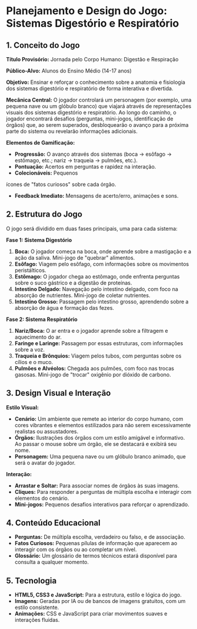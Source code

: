 # Planejamento e Design do Jogo: Sistemas Digestório e Respiratório

## 1. Conceito do Jogo

**Título Provisório:** Jornada pelo Corpo Humano: Digestão e Respiração

**Público-Alvo:** Alunos do Ensino Médio (14-17 anos)

**Objetivo:** Ensinar e reforçar o conhecimento sobre a anatomia e fisiologia dos sistemas digestório e respiratório de forma interativa e divertida.

**Mecânica Central:** O jogador controlará um personagem (por exemplo, uma pequena nave ou um glóbulo branco) que viajará através de representações visuais dos sistemas digestório e respiratório. Ao longo do caminho, o jogador encontrará desafios (perguntas, mini-jogos, identificação de órgãos) que, ao serem superados, desbloquearão o avanço para a próxima parte do sistema ou revelarão informações adicionais.

**Elementos de Gamificação:**
- **Progressão:** O avanço através dos sistemas (boca -> esôfago -> estômago, etc.; nariz -> traqueia -> pulmões, etc.).
- **Pontuação:** Acertos em perguntas e rapidez na interação.
- **Colecionáveis:** Pequenos 


ícones de "fatos curiosos" sobre cada órgão.
- **Feedback Imediato:** Mensagens de acerto/erro, animações e sons.

## 2. Estrutura do Jogo

O jogo será dividido em duas fases principais, uma para cada sistema:

**Fase 1: Sistema Digestório**
1.  **Boca:** O jogador começa na boca, onde aprende sobre a mastigação e a ação da saliva. Mini-jogo de "quebrar" alimentos.
2.  **Esôfago:** Viagem pelo esôfago, com informações sobre os movimentos peristálticos.
3.  **Estômago:** O jogador chega ao estômago, onde enfrenta perguntas sobre o suco gástrico e a digestão de proteínas.
4.  **Intestino Delgado:** Navegação pelo intestino delgado, com foco na absorção de nutrientes. Mini-jogo de coletar nutrientes.
5.  **Intestino Grosso:** Passagem pelo intestino grosso, aprendendo sobre a absorção de água e formação das fezes.

**Fase 2: Sistema Respiratório**
1.  **Nariz/Boca:** O ar entra e o jogador aprende sobre a filtragem e aquecimento do ar.
2.  **Faringe e Laringe:** Passagem por essas estruturas, com informações sobre a voz.
3.  **Traqueia e Brônquios:** Viagem pelos tubos, com perguntas sobre os cílios e o muco.
4.  **Pulmões e Alvéolos:** Chegada aos pulmões, com foco nas trocas gasosas. Mini-jogo de "trocar" oxigênio por dióxido de carbono.

## 3. Design Visual e Interação

**Estilo Visual:**
- **Cenário:** Um ambiente que remete ao interior do corpo humano, com cores vibrantes e elementos estilizados para não serem excessivamente realistas ou assustadores.
- **Órgãos:** Ilustrações dos órgãos com um estilo amigável e informativo. Ao passar o mouse sobre um órgão, ele se destacará e exibirá seu nome.
- **Personagem:** Uma pequena nave ou um glóbulo branco animado, que será o avatar do jogador.

**Interação:**
- **Arrastar e Soltar:** Para associar nomes de órgãos às suas imagens.
- **Cliques:** Para responder a perguntas de múltipla escolha e interagir com elementos do cenário.
- **Mini-jogos:** Pequenos desafios interativos para reforçar o aprendizado.

## 4. Conteúdo Educacional

- **Perguntas:** De múltipla escolha, verdadeiro ou falso, e de associação.
- **Fatos Curiosos:** Pequenas pílulas de informação que aparecem ao interagir com os órgãos ou ao completar um nível.
- **Glossário:** Um glossário de termos técnicos estará disponível para consulta a qualquer momento.

## 5. Tecnologia

- **HTML5, CSS3 e JavaScript:** Para a estrutura, estilo e lógica do jogo.
- **Imagens:** Geradas por IA ou de bancos de imagens gratuitos, com um estilo consistente.
- **Animações:** CSS e JavaScript para criar movimentos suaves e interações fluidas.


